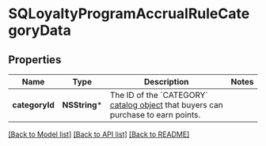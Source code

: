 # SQLoyaltyProgramAccrualRuleCategoryData

## Properties
Name | Type | Description | Notes
------------ | ------------- | ------------- | -------------
**categoryId** | **NSString*** | The ID of the &#x60;CATEGORY&#x60; [catalog object](https://developer.squareup.com/reference/square_2023-10-18/objects/CatalogObject) that buyers can purchase to earn points. | 

[[Back to Model list]](../README.md#documentation-for-models) [[Back to API list]](../README.md#documentation-for-api-endpoints) [[Back to README]](../README.md)


